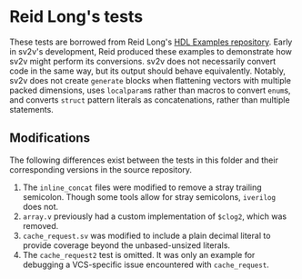 # Reid Long's tests

These tests are borrowed from Reid Long's [HDL Examples repository]. Early in
sv2v's development, Reid produced these examples to demonstrate how sv2v might
perform its conversions. sv2v does not necessarily convert code in the same way,
but its output should behave equivalently. Notably, sv2v does not create
`generate` blocks when flattening vectors with multiple packed dimensions, uses
`localparam`s rather than macros to convert `enum`s, and converts `struct`
pattern literals as concatenations, rather than multiple statements.

[HDL Examples repository]: https://bitbucket.org/ReidLong/hdl-examples

## Modifications

The following differences exist between the tests in this folder and their
corresponding versions in the source repository.

1. The `inline_concat` files were modified to remove a stray trailing semicolon.
   Though some tools allow for stray semicolons, `iverilog` does not.
2. `array.v` previously had a custom implementation of `$clog2`, which was
   removed.
3. `cache_request.sv` was modified to include a plain decimal literal to provide
   coverage beyond the unbased-unsized literals.
4. The `cache_request2` test is omitted. It was only an example for debugging a
   VCS-specific issue encountered with `cache_request`.
